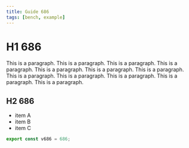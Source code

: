 ```yaml
---
title: Guide 686
tags: [bench, example]
---
```


# H1 686

This is a paragraph. This is a paragraph. This is a paragraph. This is a paragraph. This is a paragraph. This is a paragraph. This is a paragraph. This is a paragraph. This is a paragraph. This is a paragraph. This is a paragraph. This is a paragraph. 

## H2 686

- item A
- item B
- item C

```ts
export const v686 = 686;
```